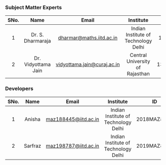 
<!-- Remove all lines above this line before making changes to the file -->
### Subject Matter Experts
| SNo. | Name | Email | Institute | ID |
| :---: | :---: | :---: | :---: | :---: |
| 1 | Dr. S. Dharmaraja | dharmar@maths.iitd.ac.in | Indian Institute of Technology Delhi | 15984 |
| 2 | Dr. Vidyottama Jain | vidyottama.jain@curaj.ac.in | Central University of Rajasthan | 131042 |



### Developers
| SNo. | Name | Email | Institute | ID |
| :---: | :---: | :---: | :---: | :---: |
| 1 | Anisha | maz188445@iitd.ac.in | Indian Institute of Technology Delhi | 2018MAZ8445 |
| 2 | Sarfraz | maz198787@iitd.ac.in | Indian Institute of Technology Delhi | 2019MAZ8787 |

